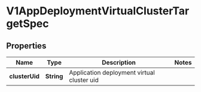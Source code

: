 # V1AppDeploymentVirtualClusterTargetSpec

## Properties
Name | Type | Description | Notes
------------ | ------------- | ------------- | -------------
**clusterUid** | **String** | Application deployment virtual cluster uid | 
